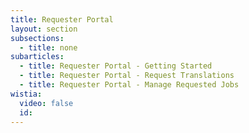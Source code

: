 ```yaml
---
title: Requester Portal
layout: section
subsections:
  - title: none
subarticles:
  - title: Requester Portal - Getting Started
  - title: Requester Portal - Request Translations
  - title: Requester Portal - Manage Requested Jobs
wistia:
  video: false
  id:
---
```



